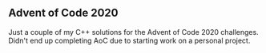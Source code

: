 ## Advent of Code 2020
Just a couple of my C++ solutions for the Advent of Code 2020 challenges. Didn't end up completing AoC due to starting work on a personal project.
